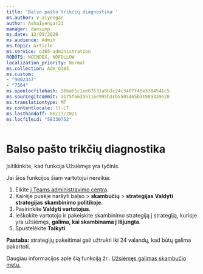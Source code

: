 ```yaml
---
title: 'Balso pašto trikčių diagnostika '
ms.author: v-aiyengar
author: AshaIyengar21
manager: dansimp
ms.date: 12/09/2020
ms.audience: Admin
ms.topic: article
ms.service: o365-administration
ROBOTS: NOINDEX, NOFOLLOW
localization_priority: Normal
ms.collection: Adm_O365
ms.custom:
- "9002347"
- "7564"
ms.openlocfilehash: 36ba65c1ee67631a8b3c24c3407f46e3304541c5
ms.sourcegitcommit: ab75f66355116e995b3cb5505465b31989339e28
ms.translationtype: MT
ms.contentlocale: lt-LT
ms.lasthandoff: 08/13/2021
ms.locfileid: "58330752"
---
```

# <a name="troubleshooting-voicemail"></a>Balso pašto trikčių diagnostika

Įsitikinkite, kad funkcija Užsiėmęs yra tyčinis.

Jei šios funkcijos šiam vartotojui nereikia:

1. Eikite [į Teams administravimo centrą](https://admin.teams.microsoft.com/policies/calling).
1. Kairėje pusėje naršyti balso  >  **skambučių**  >  **strategijas Valdyti strategijas** **skambinimo politikoje.**
1. Pasirinkite **Valdyti vartotojus**.
1. Ieškokite vartotojo ir pakeiskite skambinimo strategiją į strategiją, kurioje yra užsiėmęs, **galima, kai skambinama į** **Išjungta**.
1. Spustelėkite **Taikyti**.

**Pastaba:** strategijų pakeitimai gali užtrukti iki 24 valandų, kad būtų galima pakartoti.

Daugiau informacijos apie šią funkciją žr.: [Užsiėmęs galimas skambučio metu.](https://docs.microsoft.com/microsoftteams/teams-calling-policy#busy-on-busy-is-available-while-in-a-call)
